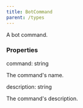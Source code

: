 ```yaml
---
title: BotCommand
parent: /types
---
```


A bot command.

### Properties

<div class="flex flex-col gap-3"><div><div class="flex gap-2"><div class="font-mono p" id="p_command" data-anchor><span class="font-bold">command</span><span class="opacity-50">:</span> <span>string</span></div></div><div class="pl-3"><div class="no-margin">

The command's name.

</div></div></div><div><div class="flex gap-2"><div class="font-mono p" id="p_description" data-anchor><span class="font-bold">description</span><span class="opacity-50">:</span> <span>string</span></div></div><div class="pl-3"><div class="no-margin">

The command's description.

</div></div></div></div>


